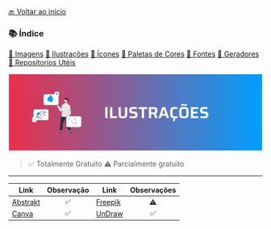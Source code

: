 [🔙 Voltar ao início](../../README.md)<br>

### 📚 Índice

[📌 Imagens](imagens.md)
[📌 Ilustrações](pilustracoes.md)
[📌 Ícones](/)
[📌 Paletas de Cores](/)
[📌 Fontes](/)
[📌 Geradores](/)
[📌 Repositorios Utéis](/)

<img src="../../assets/banners/ilustracoes.png">

> ✅ Totalmente Gratuito
> ⚠️ Parcialmente gratuito

---

| Link      | Observação | Link | Observações |
| ---------- | :------: | ------- | :-------:|
| [Abstrakt](https://www.abstrakt.design/) | ✅ | [Freepik](https://br.freepik.com/) | ⚠️
| [Canva](https://www.canva.com/) |  ✅ | [UnDraw](https://undraw.co/) | ✅


